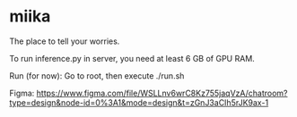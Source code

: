 # miika
The place to tell your worries.

To run inference.py in server, you need at least 6 GB of GPU RAM.

Run (for now): Go to root, then execute ./run.sh

Figma: https://www.figma.com/file/WSLLnv6wrC8Kz755jaqVzA/chatroom?type=design&node-id=0%3A1&mode=design&t=zGnJ3aCIh5rJK9ax-1